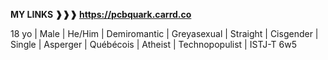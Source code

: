 **MY LINKS ❱❱❱  https://pcbquark.carrd.co**

18 yo | Male | He/Him | Demiromantic | Greyasexual | Straight | Cisgender | Single | Asperger | Québécois | Atheist | Technopopulist | ISTJ-T 6w5
